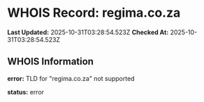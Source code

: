 # WHOIS Record: regima.co.za

**Last Updated:** 2025-10-31T03:28:54.523Z
**Checked At:** 2025-10-31T03:28:54.523Z

## WHOIS Information

**error:** TLD for "regima.co.za" not supported

**status:** error

